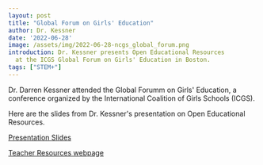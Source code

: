```yaml
---
layout: post
title: "Global Forum on Girls' Education"
author: Dr. Kessner
date: '2022-06-28'
image: /assets/img/2022-06-28-ncgs_global_forum.png
introduction: Dr. Kessner presents Open Educational Resources
  at the ICGS Global Forum on Girls' Education in Boston.
tags: ["STEM+"]
---
```


Dr. Darren Kessner attended the Global Forumm on Girls' Education, a
conference organized by the International Coalition of Girls Schools (ICGS).

Here are the slides from Dr. Kessner's presentation on Open Educational
Resources.

[Presentation Slides](https://dkessner.github.io/ncgs2022)  

[Teacher Resources webpage](https://dkessner.github.io/TeacherResources)  


